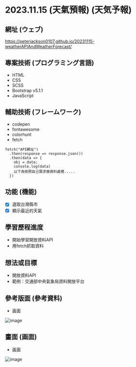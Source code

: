 # 2023.11.15 (天氣預報) (天気予報)

## 網址 (ウェブ)
https://peterjackson0107.github.io/20231115-weatherAPIAndWeatherForecast/

## 專案技術 (プログラミング言語)
- HTML
- CSS
- SCSS
- Bootstrap v5.1.1
- JavaScript

## 輔助技術 (フレームワーク)
- codepen
- fontawesome
- colorhunt
- fetch
```
fetch("API網址")
  .then(response => response.json())
  .then(data => {
    obj = data;
    console.log(data)
    以下為依照自己需求做資料處裡.....
  })
```
## 功能 (機能)
- [x] 選取台灣縣市
- [x] 顯示最近的天氣

## 學習歷程進度
* 開始學習開放資料API
* 用fetch抓取資料

## 想法或目標
* 開放資料API
* 範例：交通部中央氣象局資料開放平台

## 參考版面 (參考資料)
* 画面

![image](https://github.com/peterjackson0107/20231115-weatherAPIAndWeatherForecast/assets/151004314/80b6c709-98a1-4c8b-ac5a-a335d4069e4a)

## 畫面 (画面)
* 画面

![image](https://github.com/peterjackson0107/20231115-weatherAPIAndWeatherForecast/assets/151004314/067f9786-2066-4b92-8644-c2fee0bd017a)
